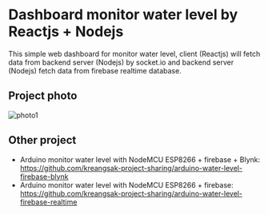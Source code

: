 # Dashboard monitor water level by Reactjs + Nodejs

This simple web dashboard for monitor water level, client (Reactjs) will fetch data from backend server (Nodejs) by socket.io and backend server (Nodejs) fetch data from firebase realtime database.

## Project photo

<img alt="photo1" src="https://i.ibb.co/BfdZWcm/Screenshot-16.png">

## Other project

- Arduino monitor water level with NodeMCU ESP8266 + firebase + Blynk: https://github.com/kreangsak-project-sharing/arduino-water-level-firebase-blynk
- Arduino monitor water level with NodeMCU ESP8266 + firebase: https://github.com/kreangsak-project-sharing/arduino-water-level-firebase-realtime
